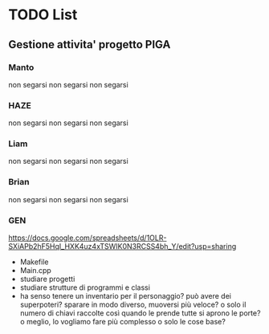 # TODO List

## Gestione attivita' progetto PIGA

### Manto
non segarsi non segarsi non segarsi

### HAZE
non segarsi non segarsi non segarsi

### Liam
non segarsi non segarsi non segarsi


### Brian
non segarsi non segarsi non segarsi

### GEN
https://docs.google.com/spreadsheets/d/1OLR-SXiAPb2hF5HqI_HXK4uz4xTSWIK0N3RCSS4bh_Y/edit?usp=sharing

- Makefile
- Main.cpp
- studiare progetti
- studiare strutture di programmi e classi
- ha senso tenere un inventario per il personaggio? può avere dei superpoteri? sparare in modo diverso, muoversi più veloce? o solo il numero di chiavi raccolte così quando le prende tutte si aprono le porte? o meglio, lo vogliamo fare più complesso o solo le cose base?